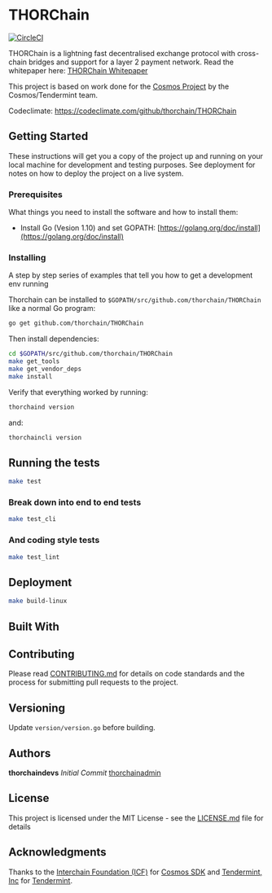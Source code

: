 # THORChain

[![CircleCI](https://circleci.com/gh/thorchain/THORChain.svg?style=shield&circle-token=7bb2510a13b7e60483d2d86e09326a88f6c6fd63)](https://circleci.com/gh/thorchain/THORChain)

THORChain is a lightning fast decentralised exchange protocol with cross-chain bridges and support for a layer 2 payment network. Read the whitepaper here: [THORChain Whitepaper](https://github.com/thorchain/Resources/blob/master/Whitepapers/THORChain/whitepaper-en.md)

This project is based on work done for the [Cosmos Project](https://github.com/cosmos/cosmos-sdk) by the Cosmos/Tendermint team.

Codeclimate: https://codeclimate.com/github/thorchain/THORChain

## Getting Started

These instructions will get you a copy of the project up and running on your local machine for development and testing purposes. See deployment for notes on how to deploy the project on a live system.

### Prerequisites

What things you need to install the software and how to install them:

* Install Go (Vesion 1.10) and set GOPATH: [https://golang.org/doc/install](https://golang.org/doc/install)

### Installing

A step by step series of examples that tell you how to get a development env running

Thorchain can be installed to `$GOPATH/src/github.com/thorchain/THORChain` like a normal Go program:

```sh
go get github.com/thorchain/THORChain
```

Then install dependencies:

```sh
cd $GOPATH/src/github.com/thorchain/THORChain
make get_tools
make get_vendor_deps
make install
```

Verify that everything worked by running:

```sh
thorchaind version
```

and:

```sh
thorchaincli version
```

## Running the tests

```sh
make test
```

### Break down into end to end tests

```sh
make test_cli
```

### And coding style tests

```sh
make test_lint
```

## Deployment

```sh
make build-linux
```

## Built With

## Contributing

Please read [CONTRIBUTING.md](https://github.com/thorchain/Resources/blob/master/contributing.md) for details on code standards and the process for submitting pull requests to the project.

## Versioning

Update `version/version.go` before building.

## Authors

**thorchaindevs** *Initial Commit* [thorchainadmin](https://github.com/thorchainadmin)

## License

This project is licensed under the MIT License - see the [LICENSE.md](https://github.com/thorchain/THORChain/blob/master/LICENSE.md) file for details

## Acknowledgments

Thanks to the [Interchain Foundation (ICF)](https://cosmos.network/) for [Cosmos SDK](https://github.com/cosmos/cosmos-sdk) and [Tendermint, Inc](https://tendermint.com/) for [Tendermint](https://github.com/tendermint/tendermint).
